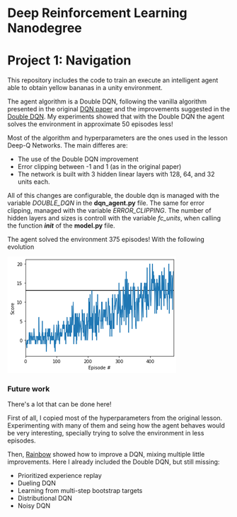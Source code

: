 # Deep Reinforcement Learning Nanodegree
# Project 1: Navigation

This repository includes the code to train an execute an intelligent agent able to obtain yellow bananas in a unity environment. 

The agent algorithm is a Double DQN, following the vanilla algorithm presented in the original [DQN paper](https://storage.googleapis.com/deepmind-media/dqn/DQNNaturePaper.pdf) and the improvements suggested in the [Double DQN](https://arxiv.org/abs/1509.06461). My experiments showed that with the Double DQN the agent solves the environment in approximate 50 episodes less!

Most of the algorithm and hyperparameters are the ones used in the lesson Deep-Q Networks. The main differes are:
* The use of the Double DQN improvement
* Error clipping between -1 and 1 (as in the original paper)
* The network is built with 3 hidden linear layers with 128, 64, and 32 units each.

All of this changes are configurable, the double dqn is managed with the variable *DOUBLE_DQN* in the **dqn_agent.py** file. The same for error clipping, managed with the variable *ERROR_CLIPPING*. The number of hidden layers and sizes is controll with the  variable *fc_units*, when calling the function *__init__* of the **model.py** file. 

The agent solved the environment 375 episodes! With the following evolution

![Agent evolution](scores.png)


### Future work

There's a lot that can be done here!

First of all, I copied most of the hyperparameters from the original lesson. Experimenting with many of them and seing how the agent behaves would be very interesting, specially trying to solve the environment in less episodes.

Then, [Rainbow](https://arxiv.org/abs/1710.02298) showed how to improve a DQN, mixing multiple little improvements. Here I already included the Double DQN, but still missing:
* Prioritized experience replay
* Dueling DQN
* Learning from multi-step bootstrap targets 
* Distributional DQN
* Noisy DQN
